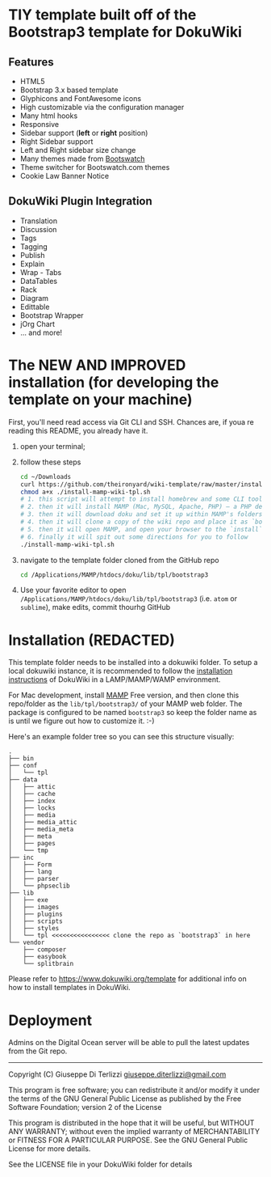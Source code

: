TIY template built off of the Bootstrap3 template for DokuWiki
================================

## Features

  * HTML5
  * Bootstrap 3.x based template
  * Glyphicons and FontAwesome icons
  * High customizable via the configuration manager
  * Many html hooks
  * Responsive
  * Sidebar support (**left** or **right** position)
  * Right Sidebar support
  * Left and Right sidebar size change
  * Many themes made from [Bootswatch](https://bootswatch.com)
  * Theme switcher for Bootswatch.com themes
  * Cookie Law Banner Notice

## DokuWiki Plugin Integration

  * Translation
  * Discussion
  * Tags
  * Tagging
  * Publish
  * Explain
  * Wrap - Tabs
  * DataTables
  * Rack
  * Diagram
  * Edittable
  * Bootstrap Wrapper
  * jOrg Chart
  * ... and more!

# The **NEW AND IMPROVED** installation (for developing the template on your machine)

First, you'll need read access via Git CLI and SSH. Chances are, if youa re reading this README, you already have it.

1. open your terminal;
2. follow these steps

    ```sh
    cd ~/Downloads
    curl https://github.com/theironyard/wiki-template/raw/master/install-mamp-wiki-tpl.sh > ./install-mamp-wiki-tpl.sh
    chmod a+x ./install-mamp-wiki-tpl.sh
    # 1. this script will attempt to install homebrew and some CLI tools,
    # 2. then it will install MAMP (Mac, MySQL, Apache, PHP) – a PHP development tool
    # 3. then it will download doku and set it up within MAMP's folders
    # 4. then it will clone a copy of the wiki repo and place it as `bootstrap3` in the template directory inside doku (inside MAMP's folders)
    # 5. then it will open MAMP, and open your browser to the `install` page for doku (run this installation)
    # 6. finally it will spit out some directions for you to follow
    ./install-mamp-wiki-tpl.sh
    ```

3. navigate to the template folder cloned from the GitHub repo

    ```sh
    cd /Applications/MAMP/htdocs/doku/lib/tpl/bootstrap3
    ```

4. Use your favorite editor to open `/Applications/MAMP/htdocs/doku/lib/tpl/bootstrap3` (i.e. `atom` or `sublime`), make edits, commit thourhg GitHub

# Installation **(REDACTED)**

This template folder needs to be installed into a dokuwiki folder. To setup a local dokuwiki instance, it is recommended to follow the [installation instructions](https://www.dokuwiki.org/installer) of DokuWiki in a LAMP/MAMP/WAMP environment.

For Mac development, install [MAMP](https://www.mamp.info/en/downloads/) Free version, and then clone this repo/folder as the `lib/tpl/bootstrap3/` of your MAMP web folder. The package is configured to be named `bootstrap3` so keep the folder name as is until we figure out how to customize it. :-)

Here's an example folder tree so you can see this structure visually:

```
.
├── bin
├── conf
│   └── tpl
├── data
│   ├── attic
│   ├── cache
│   ├── index
│   ├── locks
│   ├── media
│   ├── media_attic
│   ├── media_meta
│   ├── meta
│   ├── pages
│   └── tmp
├── inc
│   ├── Form
│   ├── lang
│   ├── parser
│   └── phpseclib
├── lib
│   ├── exe
│   ├── images
│   ├── plugins
│   ├── scripts
│   ├── styles
│   └── tpl <<<<<<<<<<<<<<<< clone the repo as `bootstrap3` in here
└── vendor
    ├── composer
    ├── easybook
    └── splitbrain
```

Please refer to https://www.dokuwiki.org/template for additional info on how to install templates in DokuWiki.

# Deployment

Admins on the Digital Ocean server will be able to pull the latest updates from the Git repo.

----
Copyright (C) Giuseppe Di Terlizzi <giuseppe.diterlizzi@gmail.com>

This program is free software; you can redistribute it and/or modify
it under the terms of the GNU General Public License as published by
the Free Software Foundation; version 2 of the License

This program is distributed in the hope that it will be useful,
but WITHOUT ANY WARRANTY; without even the implied warranty of
MERCHANTABILITY or FITNESS FOR A PARTICULAR PURPOSE.  See the
GNU General Public License for more details.

See the LICENSE file in your DokuWiki folder for details

